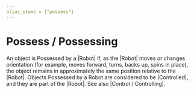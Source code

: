 ```yaml
---
alias_stems = ["possess"]
---
```


# Possess / Possessing

An object is Possessed by a |Robot| if, as the |Robot| moves or changes
orientation (for example, moves forward, turns, backs up, spins in place),
the object remains in approximately the same position relative to the |Robot|.
Objects Possessed by a Robot are considered to be |Controlled|, and they are
part of the |Robot|. See also |Control / Controlling|.
